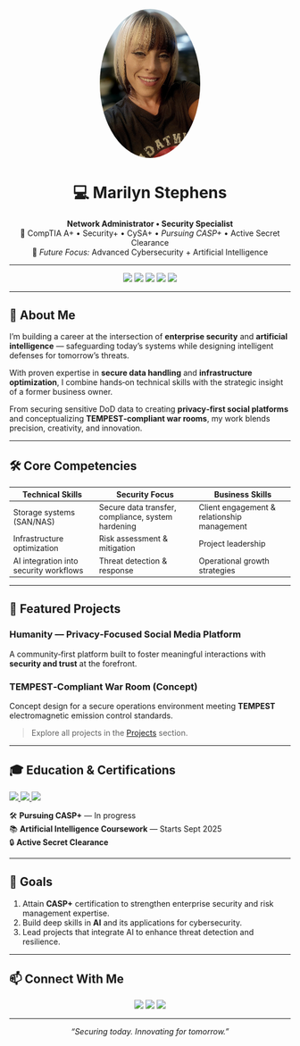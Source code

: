 <p align="center">
  <img src="./assets/me.jpg" alt="Marilyn Stephens" width="180" style="border-radius:50%;">
</p>

<h1 align="center">💻 Marilyn Stephens</h1>
<p align="center">
  <b>Network Administrator • Security Specialist</b><br>
  🔐 CompTIA A+ • Security+ • CySA+ • <i>Pursuing CASP+</i> • Active Secret Clearance<br>
  🎯 <i>Future Focus:</i> Advanced Cybersecurity + Artificial Intelligence
</p>

---

<p align="center">
  <a href="https://www.linkedin.com/in/marilynstephens/"><img src="https://img.shields.io/badge/LinkedIn-Connect-blue?logo=linkedin"></a>
  <a href="https://github.com/marilyn2015"><img src="https://img.shields.io/badge/GitHub-Follow-black?logo=github"></a>
  <a href="mailto:marilyn_stephens@hotmail.com"><img src="https://img.shields.io/badge/Email-Contact%20Me-red?logo=gmail"></a>
  <a href="https://marilyn2015.github.io/Resume/"><img src="https://img.shields.io/badge/📄_View%20Resume-Click_Here-success"></a>
  <img src="https://img.shields.io/badge/Status-Open%20to%20Opportunities-brightgreen">
</p>

---

## 🚀 About Me
I’m building a career at the intersection of **enterprise security** and **artificial intelligence** — safeguarding today’s systems while designing intelligent defenses for tomorrow’s threats.

With proven expertise in **secure data handling** and **infrastructure optimization**, I combine hands‑on technical skills with the strategic insight of a former business owner.

From securing sensitive DoD data to creating **privacy‑first social platforms** and conceptualizing **TEMPEST‑compliant war rooms**, my work blends precision, creativity, and innovation.

---

## 🛠 Core Competencies

| **Technical Skills** | **Security Focus** | **Business Skills** |
|----------------------|--------------------|---------------------|
| Storage systems (SAN/NAS) | Secure data transfer, compliance, system hardening | Client engagement & relationship management |
| Infrastructure optimization | Risk assessment & mitigation | Project leadership |
| AI integration into security workflows | Threat detection & response | Operational growth strategies |

---

## 📌 Featured Projects

### **Humanity** — Privacy‑Focused Social Media Platform  
A community‑first platform built to foster meaningful interactions with **security and trust** at the forefront.

### **TEMPEST‑Compliant War Room (Concept)**  
Concept design for a secure operations environment meeting **TEMPEST** electromagnetic emission control standards.

> Explore all projects in the [Projects](./projects.md) section.

---

## 🎓 Education & Certifications

<a href="https://www.credly.com/badges/ba4eb19d-38b2-41fc-8b6b-7f64d0c8e621/public_url" target="_blank">
  <img src="https://img.shields.io/badge/CompTIA-A%2B-orange?logo=comptia">
</a>  
<a href="https://www.credly.com/badges/5ac0ea47-6a9f-4e95-b4c4-327582f92c8a/public_url" target="_blank">
  <img src="https://img.shields.io/badge/CompTIA-Security%2B-red?logo=comptia">
</a>  
<a href="https://www.credly.com/badges/3cb4df88-45db-4b41-8ec6-2dd49fbb68de/public_url" target="_blank">
  <img src="https://img.shields.io/badge/CompTIA-CySA%2B-blue?logo=comptia">
</a>  

🛠 **Pursuing CASP+** — In progress  
📚 **Artificial Intelligence Coursework** — Starts Sept 2025  
🔒 **Active Secret Clearance**

---

## 🎯 Goals

1. Attain **CASP+** certification to strengthen enterprise security and risk management expertise.  
2. Build deep skills in **AI** and its applications for cybersecurity.  
3. Lead projects that integrate AI to enhance threat detection and resilience.

---

## 📫 Connect With Me

<p align="center">
  <a href="mailto:marilyn_stephens@hotmail.com"><img src="https://img.shields.io/badge/Email-Contact%20Me-red?logo=gmail"></a>  
  <a href="https://www.linkedin.com/in/marilynstephens/"><img src="https://img.shields.io/badge/LinkedIn-Profile-blue?logo=linkedin"></a>  
  <a href="https://github.com/marilyn2015"><img src="https://img.shields.io/badge/GitHub-Portfolio-black?logo=github"></a>
</p>

---

<p align="center"><i>“Securing today. Innovating for tomorrow.”</i></p>

